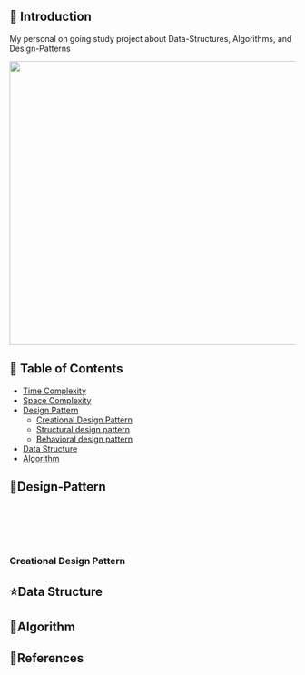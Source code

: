 


## 🚀 Introduction

My personal on going study project about Data-Structures, Algorithms, and Design-Patterns 

<p align="center">
  <img src = "https://png.pngtree.com/png-vector/20221021/ourlarge/pngtree-tiny-cute-children-learning-coding-png-image_6334852.png" width=700 height=500>
</p>

## 🚩 Table of Contents

- [Time Complexity](#time-complexity)
- [Space Complexity](#space-complexity)
- [Design Pattern](#design-pattern)
  - [Creational Design Pattern](#creational-design-pattern)
  - [Structural design pattern](#structural-design-pattern)
  - [Behavioral design pattern](#behavioral-design-pattern)
- [Data Structure](#data-structure)
- [Algorithm](#algorithm)


## 🏁Design-Pattern
<br/>
<br/>
<br/>
<br/>

### Creational Design Pattern


## ⭐Data Structure

## 🤖Algorithm


## 📜References

